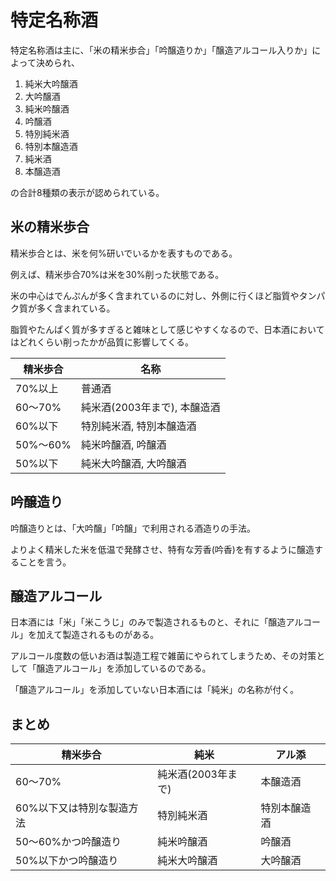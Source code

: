 # 特定名称酒

特定名称酒は主に、「米の精米歩合」「吟醸造りか」「醸造アルコール入りか」によって決められ、

1. 純米大吟醸酒
2. 大吟醸酒
3. 純米吟醸酒
4. 吟醸酒
5. 特別純米酒
6. 特別本醸造酒
7. 純米酒
8. 本醸造酒
 
の合計8種類の表示が認められている。

## 米の精米歩合

精米歩合とは、米を何%研いでいるかを表すものである。

例えば、精米歩合70%は米を30%削った状態である。

米の中心はでんぷんが多く含まれているのに対し、外側に行くほど脂質やタンパク質が多く含まれている。

脂質やたんぱく質が多すぎると雑味として感じやすくなるので、日本酒においてはどれくらい削ったかが品質に影響してくる。

|精米歩合|名称|
|---|---|
|70%以上|普通酒|
|60～70%|純米酒(2003年まで), 本醸造酒|
|60%以下|特別純米酒, 特別本醸造酒|
|50%～60%|純米吟醸酒, 吟醸酒|
|50%以下|純米大吟醸酒, 大吟醸酒|

## 吟醸造り

吟醸造りとは、「大吟醸」「吟醸」で利用される酒造りの手法。

よりよく精米した米を低温で発酵させ、特有な芳香(吟香)を有するように醸造することを言う。

## 醸造アルコール

日本酒には「米」「米こうじ」のみで製造されるものと、それに「醸造アルコール」を加えて製造されるものがある。

アルコール度数の低いお酒は製造工程で雑菌にやられてしまうため、その対策として「醸造アルコール」を添加しているのである。

「醸造アルコール」を添加していない日本酒には「純米」の名称が付く。

## まとめ
|精米歩合|純米|アル添|
|---|---|---|
|60～70%|純米酒(2003年まで)|本醸造酒|
|60%以下又は特別な製造方法|特別純米酒|特別本醸造酒|
|50～60%かつ吟醸造り|純米吟醸酒|吟醸酒|
|50%以下かつ吟醸造り|純米大吟醸酒|大吟醸酒|
